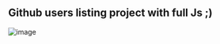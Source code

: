 ## Github users listing project with full Js ;)

![image](https://user-images.githubusercontent.com/30086549/119375542-36d88d80-bcbb-11eb-984a-8599d4fec4e7.png)
